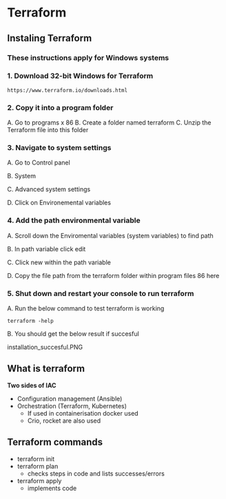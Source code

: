 # Terraform

## Instaling Terraform

### These instructions apply for Windows systems

### 1. Download 32-bit Windows for Terraform

```https://www.terraform.io/downloads.html```

### 2. Copy it into a program folder

A. Go to programs x 86
B. Create a folder named terraform
C. Unzip the Terraform file into this folder

### 3. Navigate to system settings 

A. Go to Control panel

B. System

C. Advanced system settings

D. Click on Environemental variables

### 4. Add the path environmental variable

A. Scroll down the Enviromental variables (system variables) to find path

B. In path variable click edit

C. Click new within the path variable

D. Copy the file path from the terraform folder within program files 86 here

### 5. Shut down and restart your console to run terraform

A. Run the below command to test terraform is working

```terraform -help```

B. You should get the below result if succesful

installation_succesful.PNG

## What is terraform

**Two sides of IAC**

- Configuration management (Ansible)
- Orchestration (Terraform, Kubernetes)
	- If used in containerisation docker used
	- Crio, rocket are also used

## Terraform commands

- terraform init
- terraform plan
	- checks steps in code and lists successes/errors
- terraform apply
	- implements code
